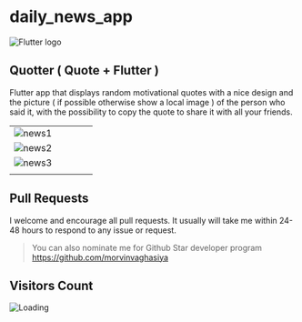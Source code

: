 # daily_news_app

![Flutter logo](img/Flutter.png)

## Quotter ( Quote + Flutter )
Flutter app that displays random motivational quotes with a nice design and the
picture ( if possible otherwise show a local image ) of the person who said it, with the possibility
to copy the quote to share it with all your friends. 

|   |   |   |   |   |
|---|---|---|---|---|
| ![news1](https://user-images.githubusercontent.com/102571616/212337134-868ae6fa-8ecf-4008-8c65-a09b905ff899.png)
| ![news2](https://user-images.githubusercontent.com/102571616/212337409-d155c0ac-dad4-447a-a048-df16e92a0c2f.png)
|![news3](https://user-images.githubusercontent.com/102571616/212337444-c43776f6-2080-49d3-a979-4414504151b4.png)
|   |   |   |   |   |


## Pull Requests

I welcome and encourage all pull requests. It usually will take me within 24-48 hours to respond to any issue or request.

> You can also nominate me for Github Star developer program
>https://github.com/morvinvaghasiya
## Visitors Count

<img align="left" src = "https://github.com/morvinvaghasiya/daily_news_app/count.svg" alt ="Loading">
